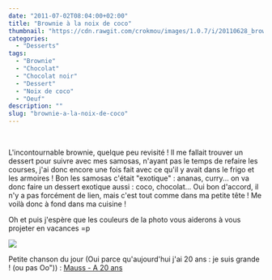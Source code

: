 ```yaml
---
date: "2011-07-02T08:04:00+02:00"
title: "Brownie à la noix de coco"
thumbnail: "https://cdn.rawgit.com/crokmou/images/1.0.7/i/20110628_brownie_noix_coco_1.jpg"
categories:
  - "Desserts"
tags:
  - "Brownie"
  - "Chocolat"
  - "Chocolat noir"
  - "Dessert"
  - "Noix de coco"
  - "Oeuf"
description: ""
slug: "brownie-a-la-noix-de-coco"
---
```


 

L'incontournable brownie, quelque peu revisité ! Il me fallait trouver un dessert pour suivre avec mes samosas, n'ayant pas le temps de refaire les courses, j'ai donc encore une fois fait avec ce qu'il y avait dans le frigo et les armoires ! Bon les samosas c'était "exotique" : ananas, curry... on va donc faire un dessert exotique aussi : coco, chocolat... Oui bon d'accord, il n'y a pas forcément de lien, mais c'est tout comme dans ma petite tête ! Me voilà donc à fond dans ma cuisine !

Oh et puis j'espère que les couleurs de la photo vous aiderons à vous projeter en vacances =p<a name="more"></a>

[![](http://3.bp.blogspot.com/-8WA7xppE79Q/TsFniFXm00I/AAAAAAAABIg/f9dg95jMOUc/s1600/Brownie+noix+de+coco.jpg)](http://3.bp.blogspot.com/-8WA7xppE79Q/TsFniFXm00I/AAAAAAAABIg/f9dg95jMOUc/s1600/Brownie+noix+de+coco.jpg)

Petite chanson du jour (Oui parce qu'aujourd'hui j'ai 20 ans : je suis grande ! (ou pas Oo")) : [Mauss - A 20 ans](http://www.youtube.com/watch?v=MwuOnD75tGA)